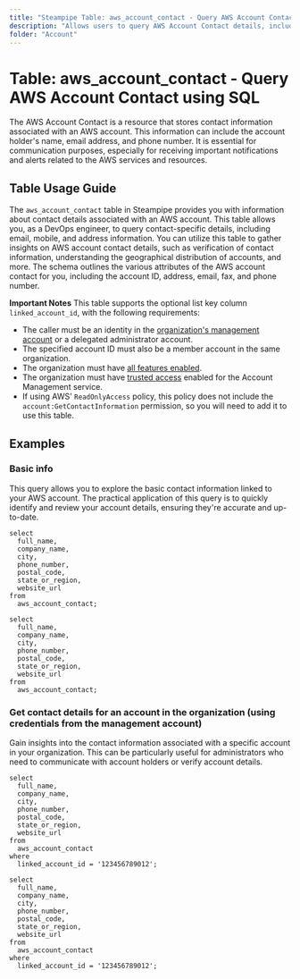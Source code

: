 ```yaml
---
title: "Steampipe Table: aws_account_contact - Query AWS Account Contact using SQL"
description: "Allows users to query AWS Account Contact details, including email, mobile, and address information associated with an AWS account."
folder: "Account"
---
```


# Table: aws_account_contact - Query AWS Account Contact using SQL

The AWS Account Contact is a resource that stores contact information associated with an AWS account. This information can include the account holder's name, email address, and phone number. It is essential for communication purposes, especially for receiving important notifications and alerts related to the AWS services and resources.

## Table Usage Guide

The `aws_account_contact` table in Steampipe provides you with information about contact details associated with an AWS account. This table allows you, as a DevOps engineer, to query contact-specific details, including email, mobile, and address information. You can utilize this table to gather insights on AWS account contact details, such as verification of contact information, understanding the geographical distribution of accounts, and more. The schema outlines the various attributes of the AWS account contact for you, including the account ID, address, email, fax, and phone number.

**Important Notes**
This table supports the optional list key column `linked_account_id`, with the following requirements:
- The caller must be an identity in the [organization's management account](https://docs.aws.amazon.com/organizations/latest/userguide/orgs_getting-started_concepts.html#account) or a delegated administrator account.
- The specified account ID must also be a member account in the same organization.
- The organization must have [all features enabled](https://docs.aws.amazon.com/organizations/latest/userguide/orgs_manage_org_support-all-features.html).
- The organization must have [trusted access](https://docs.aws.amazon.com/accounts/latest/reference/using-orgs-trusted-access.html) enabled for the Account Management service.
- If using AWS' `ReadOnlyAccess` policy, this policy does not include the `account:GetContactInformation` permission, so you will need to add it to use this table.

## Examples

### Basic info
This query allows you to explore the basic contact information linked to your AWS account. The practical application of this query is to quickly identify and review your account details, ensuring they're accurate and up-to-date.

```sql+postgres
select
  full_name,
  company_name,
  city,
  phone_number,
  postal_code,
  state_or_region,
  website_url
from
  aws_account_contact;
```

```sql+sqlite
select
  full_name,
  company_name,
  city,
  phone_number,
  postal_code,
  state_or_region,
  website_url
from
  aws_account_contact;
```

### Get contact details for an account in the organization (using credentials from the management account)
Gain insights into the contact information associated with a specific account in your organization. This can be particularly useful for administrators who need to communicate with account holders or verify account details.

```sql+postgres
select
  full_name,
  company_name,
  city,
  phone_number,
  postal_code,
  state_or_region,
  website_url
from
  aws_account_contact
where
  linked_account_id = '123456789012';
```

```sql+sqlite
select
  full_name,
  company_name,
  city,
  phone_number,
  postal_code,
  state_or_region,
  website_url
from
  aws_account_contact
where
  linked_account_id = '123456789012';
```